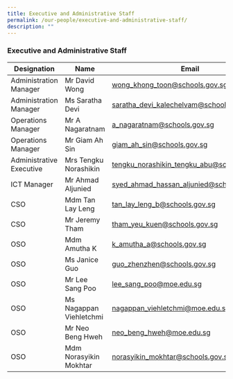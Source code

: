 ```yaml
---
title: Executive and Administrative Staff
permalink: /our-people/executive-and-administrative-staff/
description: ""
---
```

### Executive and Administrative Staff


| Designation | Name | Email |
| -------- | -------- | -------- |
|Administration Manager|Mr David Wong| wong_khong_toon@schools.gov.sg |
|Administration Manager|Ms Saratha Devi| saratha_devi_kalechelvam@schools.gov.sg|
|Operations Manager|Mr A Nagaratnam | a_nagaratnam@schools.gov.sg|
|Operations Manager|Mr Giam Ah Sin | giam_ah_sin@schools.gov.sg|
|Administrative Executive|Mrs Tengku Norashikin| tengku_norashikin_tengku_abu@schools.gov.sg|
|ICT Manager|Mr Ahmad Aljunied|syed_ahmad_hassan_aljunied@schools.gov.sg|
|CSO|Mdm Tan Lay Leng|tan_lay_leng_b@schools.gov.sg|
|CSO|Mr Jeremy Tham|tham_yeu_kuen@schools.gov.sg|
|OSO|Mdm Amutha K|k_amutha_a@schools.gov.sg|
|OSO|Ms Janice Guo| guo_zhenzhen@schools.gov.sg|
|OSO|Mr Lee Sang Poo|lee_sang_poo@moe.edu.sg|
|OSO|Ms Nagappan Viehletchmi|nagappan_viehletchmi@moe.edu.sg|
|OSO|Mr Neo Beng Hweh|neo_beng_hweh@moe.edu.sg|
|OSO|Mdm Norasyikin Mokhtar|norasyikin_mokhtar@schools.gov.sg|